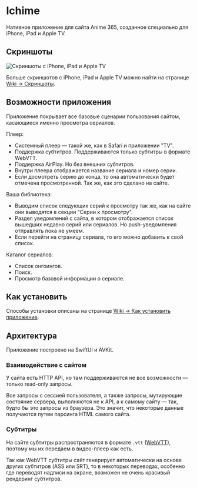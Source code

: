 # Ichime

Нативное приложение для сайта Anime 365, созданное специально для iPhone, iPad и Apple TV.

## Скриншоты

![Скриншоты с iPhone, iPad и Apple TV](https://github.com/midori-no-me/ichime/assets/12474739/ea171855-ca7f-4e8d-a85f-f4afcbc45810)

Больше скриншотов с iPhone, iPad и Apple TV можно найти на странице [Wiki → Скриншоты](https://github.com/midori-no-me/ichime/wiki/Скриншоты).

## Возможности приложения

Приложение покрывает все базовые сценарии пользования сайтом, касающиеся именно просмотра сериалов.

Плеер:

- Системный плеер — такой же, как в Safari и приложении "TV".
- Поддержка субтитров. Поддерживаются только субтитры в формате WebVTT.
- Поддержка AirPlay. Но без внешних субтитров.
- Внутри плеера отображается название сериала и номер серии.
- Если досмотреть серию до конца, то она автоматически будет отмечена просмотренной. Так же, как это сделано на сайте.

Ваша библиотека:

- Выводим список следующих серий к просмотру так же, как на сайте они выводятся в секции "Серии к просмотру".
- Раздел уведомлений с сайта, в котором отображается список вышедших недавно серий или сериалов. Но push-уведомления отправлять пока не умеем.
- Если перейти на страницу сериала, то его можно добавить в свой список.

Каталог сериалов:

- Список онгоингов.
- Поиск.
- Просмотр базовой информации о сериале.

## Как установить

Способы установки описаны на странице [Wiki → Как установить приложение](https://github.com/midori-no-me/ichime/wiki/Как-установить-приложение).

## Архитектура

Приложение построено на SwiftUI и AVKit.

### Взаимодействие с сайтом

У сайта есть HTTP API, но там поддерживаются не все возможности — только read-only запросы.

Все запросы с сессией пользователя, а также запросы, мутирующие состояние сервера, выполняются не к API, а к самому сайту — так, будто бы это запросы из браузера. Это значит, что некоторые данные получаются путем парсинга HTML самого сайта.

### Субтитры

На сайте субтитры распространяются в формате `.vtt` ([WebVTT](https://en.wikipedia.org/wiki/WebVTT)), поэтому мы их передаем в видео-плеер как есть.

Так как WebVTT субтитры сайт генерирует автоматически на основе других субтитров (ASS или SRT), то в некоторых переводах, особенно где переводят надписи на экране, возможен не очень красивый рендеринг субтитров.
